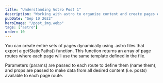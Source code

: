 ```yaml
---
title: "Understanding Astro Post 1"
description: "Working with astro to organize content and create pages dynamically"
pubDate: "Sep 10 2022"
heroImage: "/post_img.webp"
tags: ["astro"]
order: 10
---
```


You can create entire sets of pages dynamically using .astro files that export a 
getStaticPaths() function. This function returns an array of page routes where
each page will use the same template defined in the file.

Parameters (params) are passed to each route to define them (name them), and props are passed to make data from all desired content (i.e. posts) available to each page route.


